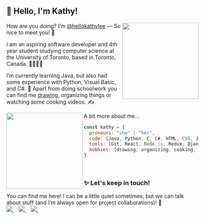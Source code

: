 ## 🌟 Hello, I'm Kathy!

<img align='right' src="https://media.giphy.com/media/ywiQkV0aAxZhlfeRcT/giphy.gif" width="200">

How are you doing? I’m [@hellokathylee](https://github.com/hellokathylee) — So nice to meet you! 👋

I am an aspiring software developer and 4th year student studying computer science at the University of Toronto, based in Toronto, Canada. 👩🏻‍💻🌱

I’m currently learning Java, but also had some experience with Python, Visual Basic, and C#. 🌠 Apart from doing schoolwork you can find me [drawing](https://www.behance.net/hellokathylee), organizing things or watching some cooking videos. ✍️

<img align='left' src="https://media.giphy.com/media/Hnkg7teSAliECgiAIX/giphy.gif" width="200">

A bit more about me...
```javascript
const kathy = {
  pronouns: "she" | "her",
  code: [Java, Python, C, C#, HTML, CSS, JavaScript, Visual Basic],
  tools: [Git, React, Node.js, Redux, Django, LaTeX],
  hobbies: [drawing, organizing, cooking, sleeping]
}
```
<br/>

### ✨ Let's keep in touch!

You can find me here! I can be a little quiet sometimes, but we can talk about stuff (and I’m always open for project collaborations)! 💛 <br/>
   <a href="mailto:kathyamlee@gmail.com">
    <img src="https://img.shields.io/badge/Gmail-D14836?style=for-the-badge&logo=gmail&logoColor=white" />
  </a>&nbsp;&nbsp;
  <a href="https://www.linkedin.com/in/hellokathylee/">
    <img src="https://img.shields.io/badge/linkedin-%230077B5.svg?&style=for-the-badge&logo=linkedin&logoColor=white" />
  </a>&nbsp;&nbsp;
  <a href="https://www.behance.net/hellokathylee">
    <img src="https://img.shields.io/badge/Behance-0054F7?style=for-the-badge&logo=behance&logoColor=white" />
  </a>&nbsp;&nbsp;
